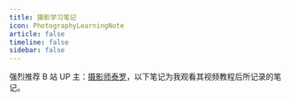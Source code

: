 ```yaml
---
title: 摄影学习笔记
icon: PhotographyLearningNote
article: false
timeline: false
sidebar: false
---
```


强烈推荐 B 站 UP 主：[摄影师泰罗](https://space.bilibili.com/110683415)，以下笔记为我观看其视频教程后所记录的笔记。

<Catalog base='/PhotographyLearningNote/' level='1' />
